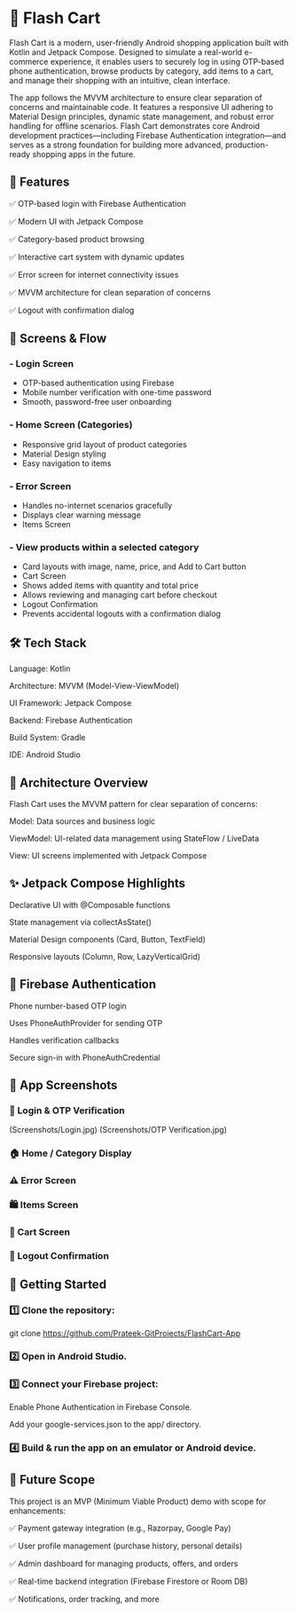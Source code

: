 # 📱 Flash Cart

Flash Cart is a modern, user-friendly Android shopping application built with Kotlin and Jetpack Compose.
Designed to simulate a real-world e-commerce experience, it enables users to securely log in using OTP-based phone authentication, browse products by category, add items to a cart, and manage their shopping with an intuitive, clean interface.

The app follows the MVVM architecture to ensure clear separation of concerns and maintainable code.
It features a responsive UI adhering to Material Design principles, dynamic state management, and robust error handling for offline scenarios.
Flash Cart demonstrates core Android development practices—including Firebase Authentication integration—and serves as a strong foundation for building more advanced, production-ready shopping apps in the future.

## 🌟 Features

✅ OTP-based login with Firebase Authentication

✅ Modern UI with Jetpack Compose

✅ Category-based product browsing

✅ Interactive cart system with dynamic updates

✅ Error screen for internet connectivity issues

✅ MVVM architecture for clean separation of concerns

✅ Logout with confirmation dialog

## 🎯 Screens & Flow

### - Login Screen
   - OTP-based authentication using Firebase
   - Mobile number verification with one-time password
   - Smooth, password-free user onboarding

### - Home Screen (Categories)
   - Responsive grid layout of product categories
   - Material Design styling
   - Easy navigation to items

### - Error Screen
   - Handles no-internet scenarios gracefully
   - Displays clear warning message
   - Items Screen

### - View products within a selected category
   - Card layouts with image, name, price, and Add to Cart button
   - Cart Screen
   - Shows added items with quantity and total price
   - Allows reviewing and managing cart before checkout
   - Logout Confirmation
   - Prevents accidental logouts with a confirmation dialog

## 🛠️ Tech Stack
Language: Kotlin

Architecture: MVVM (Model-View-ViewModel)

UI Framework: Jetpack Compose

Backend: Firebase Authentication

Build System: Gradle

IDE: Android Studio

## 🧩 Architecture Overview
Flash Cart uses the MVVM pattern for clear separation of concerns:

Model: Data sources and business logic

ViewModel: UI-related data management using StateFlow / LiveData

View: UI screens implemented with Jetpack Compose

## ✨ Jetpack Compose Highlights

Declarative UI with @Composable functions

State management via collectAsState()

Material Design components (Card, Button, TextField)

Responsive layouts (Column, Row, LazyVerticalGrid)

## 🔐 Firebase Authentication
Phone number-based OTP login

Uses PhoneAuthProvider for sending OTP

Handles verification callbacks

Secure sign-in with PhoneAuthCredential

## 📸 App Screenshots

### 🔐 Login & OTP Verification

(Screenshots/Login.jpg)   (Screenshots/OTP Verification.jpg)

### 🏠 Home / Category Display



### ⚠️ Error Screen



### 🛍️ Items Screen



### 🛒 Cart Screen



### 🚪 Logout Confirmation



## 🚀 Getting Started

### 1️⃣ Clone the repository:
git clone https://github.com/Prateek-GitProjects/FlashCart-App

### 2️⃣ Open in Android Studio.

### 3️⃣ Connect your Firebase project:

Enable Phone Authentication in Firebase Console.

Add your google-services.json to the app/ directory.

### 4️⃣ Build & run the app on an emulator or Android device.

## 🧭 Future Scope
This project is an MVP (Minimum Viable Product) demo with scope for enhancements:

✅ Payment gateway integration (e.g., Razorpay, Google Pay)

✅ User profile management (purchase history, personal details)

✅ Admin dashboard for managing products, offers, and orders

✅ Real-time backend integration (Firebase Firestore or Room DB)

✅ Notifications, order tracking, and more
